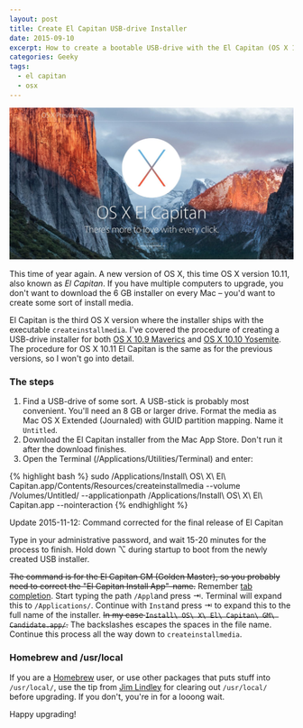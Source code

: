 ```yaml
---
layout: post
title: Create El Capitan USB-drive Installer
date: 2015-09-10
excerpt: How to create a bootable USB-drive with the El Capitan (OS X 10.11) installer.
categories: Geeky
tags:
  - el capitan
  - osx
---
```


![Creating USB-installer in the Terminal](/assets/img/20150910-el-capitan.jpg " ")


This time of year again. A new version of OS X, this time OS X version 10.11, also known as _El Capitan_. If you have multiple computers to upgrade, you don't want to download the 6 GB installer on every Mac – you'd want to create some sort of install media.

El Capitan is the third OS X version where the installer ships with the executable `createinstallmedia`. I've covered the procedure of creating a USB-drive installer for both [OS X 10.9 Maverics][1] and [OS X 10.10 Yosemite][2]. The procedure for OS X 10.11 El Capitan is the same as for the previous versions, so I won't go into detail.

### The steps

1. Find a USB-drive of some sort. A USB-stick is probably most convenient. You'll need an 8 GB or larger drive. Format the media as Mac OS X Extended (Journaled) with GUID partition mapping. Name it `Untitled`.
2. Download the El Capitan installer from the Mac App Store. Don't run it after the download finishes.
3. Open the Terminal (/Applications/Utilities/Terminal) and enter:

{% highlight bash %}
sudo /Applications/Install\ OS\ X\ El\ Capitan.app/Contents/Resources/createinstallmedia --volume /Volumes/Untitled/ --applicationpath /Applications/Install\ OS\ X\ El\ Capitan.app --nointeraction
{% endhighlight %}

<div class="message">Update 2015-11-12: Command corrected for the final release of El Capitan</div>

Type in your administrative password, and wait 15-20 minutes for the process to finish. Hold down ⌥ during startup to boot from the newly created USB installer.

<del>The command is for the El Capitan GM (Golden Master), so you probably need to correct the "El Capitan Install App"-name.</del> Remember [tab completion][3]. Start typing the path `/Appl`and press ⇥. Terminal will expand this to `/Applications/`. Continue with `Inst`and press ⇥ to expand this to the full name of the installer. <del>In my case `Install\ OS\ X\ El\ Capitan\ GM\ Candidate.app/`.</del> The backslashes escapes the spaces in the file name. Continue this process all the way down to `createinstallmedia`.

### Homebrew and /usr/local

If you are a [Homebrew][3] user, or use other packages that puts stuff into `/usr/local/`, use the tip from [Jim Lindley][4] for clearing out `/usr/local/` before upgrading. If you don't, you're in for a looong wait.

Happy upgrading!

[1]: /2013/create-mavericks-usb-drive-installer
[2]: /2014/create-yosemite-usb-drive-installer
[3]: https://en.wikipedia.org/wiki/Command-line_completion
[4]: http://brew.sh
[5]: https://jimlindley.com/blog/yosemite-upgrade-homebrew-tips/
